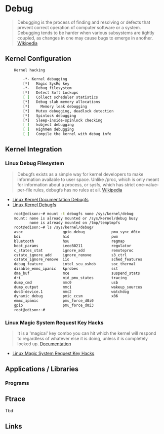 Debug
==

> Debugging is the process of finding and resolving or defects that prevent correct operation of computer software or a system. Debugging tends to be harder when various subsystems are tightly coupled, as changes in one may cause bugs to emerge in another. [Wikipedia](https://en.wikipedia.org/wiki/Debugging)

## Kernel Configuration

```sh
    Kernel hacking

        -*- Kernel debugging
        [*]   Magic SysRq key
        -*-   Debug filesystem
        [*]   Detect Soft Lockups
        [ ]   Collect scheduler statistics
        [*]   Debug slab memory allocations
        [*]     Memory leak debugging
        [*]   Mutex debugging, deadlock detection
        [*]   Spinlock debugging
        [*]   Sleep-inside-spinlock checking
        [ ]   kobject debugging
        [ ]   Highmem debugging
        [ ]   Compile the kernel with debug info
```

## Kernel Integration

### Linux Debug Filesystem

> Debugfs exists as a simple way for kernel developers to make information available to user space.  Unlike /proc, which is only meant for information about a process, or sysfs, which has strict one-value-per-file rules, debugfs has no rules at all. [Wikipedia](https://en.wikipedia.org/wiki/Debugfs)

- [Linux Kernel Documentation Debugfs](https://www.kernel.org/doc/Documentation/filesystems/debugfs.txt)
- [Linux Kernel Debugfs](https://www.kernel.org/doc/Documentation/filesystems/debugfs.txt)

```sh
    root@edison:~# mount -t debugfs none /sys/kernel/debug
    mount: none is already mounted or /sys/kernel/debug busy
           none is already mounted on /tmp/temptmpfs
    root@edison:~# ls /sys/kernel/debug/
    asoc                  gpio_debug            pmu_sync_d0ix
    bdi                   hid                   pwm
    bluetooth             hsu                   regmap
    boot_params           ieee80211             regulator
    c_states_stat         ignore_add            remoteproc
    cstate_ignore_add     ignore_remove         s3_ctrl
    cstate_ignore_remove  iio                   sched_features
    debug_feature         intel_scu_oshob       soc_thermal
    disable_emmc_ipanic   kprobes               sst
    dma_buf               mce                   suspend_stats
    dri                   mid_pmu_states        tracing
    dump_cmd              mmc0                  usb
    dump_output           mmc1                  wakeup_sources
    dwc3-device.1         mmc2                  watchdog
    dynamic_debug         pmic_ccsm             x86
    emmc_ipanic           pmu_force_d0i0
    gpio                  pmu_force_d0i3
    root@edison:~# 
```

### Linux Magic System Request Key Hacks

> It is a 'magical' key combo you can hit which the kernel will respond to regardless of whatever else it is doing, unless it is completely locked up. [Documentation](https://www.kernel.org/doc/Documentation/sysrq.txt)

- [Linux Magic System Request Key Hacks](https://www.kernel.org/doc/Documentation/sysrq.txt)

## Applications / Libraries

### Programs

## Ftrace

Tbd

## Links

